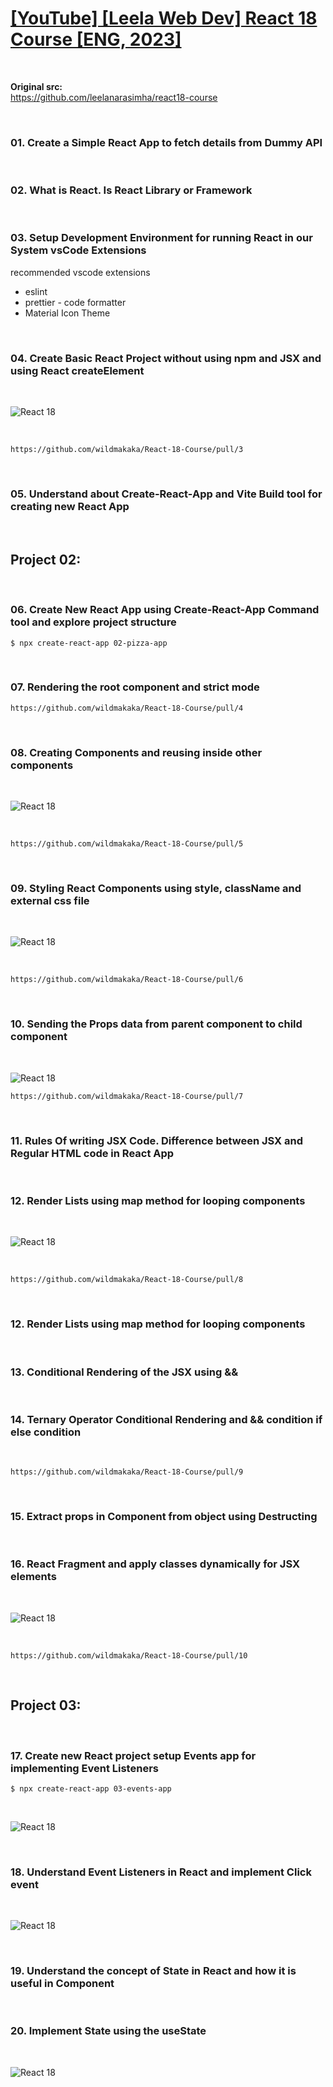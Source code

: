 # [[YouTube] [Leela Web Dev] React 18 Course [ENG, 2023]](https://www.youtube.com/playlist?list=PL_euSNU_eLbfR85E_hrFpIx7_-tCZCLku)

<br/>

**Original src:**  
https://github.com/leelanarasimha/react18-course

<br/>

### 01. Create a Simple React App to fetch details from Dummy API

<br/>

### 02. What is React. Is React Library or Framework

<br/>

### 03. Setup Development Environment for running React in our System vsCode Extensions

recommended vscode extensions

- eslint
- prettier - code formatter
- Material Icon Theme

<br/>

### 04. Create Basic React Project without using npm and JSX and using React createElement

<br/>

![React 18](/img/pic01.png 'React 18')

<br/>

```
https://github.com/wildmakaka/React-18-Course/pull/3
```

<br/>

### 05. Understand about Create-React-App and Vite Build tool for creating new React App

<br/>

## Project 02:

<br/>

### 06. Create New React App using Create-React-App Command tool and explore project structure

```
$ npx create-react-app 02-pizza-app
```

<br/>

### 07. Rendering the root component and strict mode

```
https://github.com/wildmakaka/React-18-Course/pull/4
```

<br/>

### 08. Creating Components and reusing inside other components

<br/>

![React 18](/img/pic02.png 'React 18')

<br/>

```
https://github.com/wildmakaka/React-18-Course/pull/5
```

<br/>

### 09. Styling React Components using style, className and external css file

<br/>

![React 18](/img/pic03.png 'React 18')

<br/>

```
https://github.com/wildmakaka/React-18-Course/pull/6
```

<br/>

### 10. Sending the Props data from parent component to child component

<br/>

![React 18](/img/pic04.png 'React 18')

```
https://github.com/wildmakaka/React-18-Course/pull/7
```

<br/>

### 11. Rules Of writing JSX Code. Difference between JSX and Regular HTML code in React App

<br/>

### 12. Render Lists using map method for looping components

<br/>

![React 18](/img/pic05.png 'React 18')

<br/>

```
https://github.com/wildmakaka/React-18-Course/pull/8
```

<br/>

### 12. Render Lists using map method for looping components

<br/>

### 13. Conditional Rendering of the JSX using &&

<br/>

### 14. Ternary Operator Conditional Rendering and && condition if else condition

<br/>

```
https://github.com/wildmakaka/React-18-Course/pull/9
```

<br/>

### 15. Extract props in Component from object using Destructing

<br/>

### 16. React Fragment and apply classes dynamically for JSX elements

<br/>

![React 18](/img/pic06.png 'React 18')

<br/>

```
https://github.com/wildmakaka/React-18-Course/pull/10
```

<br/>

## Project 03:

<br/>

### 17. Create new React project setup Events app for implementing Event Listeners

```
$ npx create-react-app 03-events-app
```

<br/>

![React 18](/img/pic07.png 'React 18')

<br/>

### 18. Understand Event Listeners in React and implement Click event

<br/>

![React 18](/img/pic08.png 'React 18')

<br/>

### 19. Understand the concept of State in React and how it is useful in Component

<br/>

### 20. Implement State using the useState

<br/>

![React 18](/img/pic09.png 'React 18')
